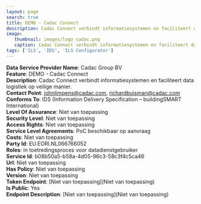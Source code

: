 ```yaml
---
layout: page
search: true
title: DEMO - Cadac Connect
description: Cadac Connect verbindt informatiesystemen en faciliteert data logistiek op veilige manier.
image:
   thumbnail: images/logo_cadac.png
   caption: Cadac Connect verbindt informatiesystemen en faciliteert data logistiek op veilige manier.
tags: ['ILS', 'IDS', 'ILS Configurator']
---
```


<b>Data Service Provider Name</b>: Cadac Group BV  
<b>Feature</b>: DEMO - Cadac Connect  
<b>Description</b>: Cadac Connect verbindt informatiesystemen en faciliteert data logistiek op veilige manier.  
<b>Contact Point</b>: johnlimpens@cadac.com, richardbuisman@cadac.com  
<b>Conforms To</b>: IDS (Information Delivery Specification – buildingSMART International)  
<b>Level Of Assurance</b>: Niet van toepassing  
<b>Security Level</b>: Niet van toepassing  
<b>Access Rights</b>: Niet van toepassing  
<b>Service Level Agreements</b>: PoC beschikbaar op aanvraag  
<b>Costs</b>: Niet van toepassing  
<b>Party Id</b>: EU.EORI.NL066766052  
<b>Roles</b>: in toetredingsproces voor datadienstgebruiker  
<b>Service Id</b>: b08b50a5-b58a-4d05-96c3-58c3f4c5ca46  
<b>Url</b>: Niet van toepassing  
<b>Has Policy</b>: Niet van toepassing  
<b>Version</b>: Niet van toepassing  
<b>Token Endpoint</b>: [Niet van toepassing](Niet van toepassing)  
<b>Is Public</b>: Yes  
<b>Endpoint Description</b>: [Niet van toepassing](Niet van toepassing)  
